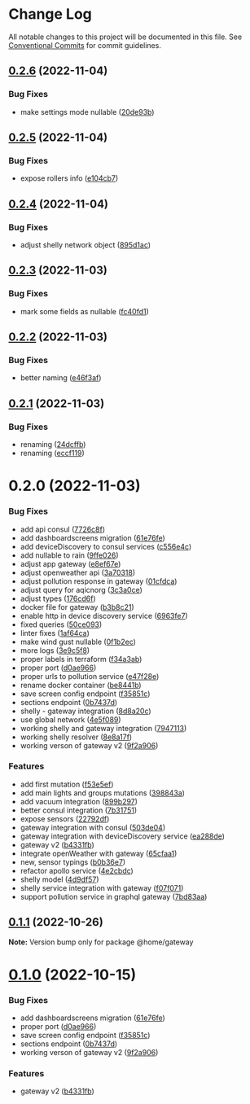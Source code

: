 # Change Log

All notable changes to this project will be documented in this file.
See [Conventional Commits](https://conventionalcommits.org) for commit guidelines.

## [0.2.6](https://github.com/mariusz-kabala/homeAutomation/compare/@home/gateway@0.2.5...@home/gateway@0.2.6) (2022-11-04)


### Bug Fixes

* make settings mode nullable ([20de93b](https://github.com/mariusz-kabala/homeAutomation/commit/20de93b74733330a889e1b60f5eb0ad837fa99ed))





## [0.2.5](https://github.com/mariusz-kabala/homeAutomation/compare/@home/gateway@0.2.4...@home/gateway@0.2.5) (2022-11-04)


### Bug Fixes

* expose rollers info ([e104cb7](https://github.com/mariusz-kabala/homeAutomation/commit/e104cb7700bfd013930cb78eb042d0ce9c4d4393))





## [0.2.4](https://github.com/mariusz-kabala/homeAutomation/compare/@home/gateway@0.2.3...@home/gateway@0.2.4) (2022-11-04)


### Bug Fixes

* adjust shelly network object ([895d1ac](https://github.com/mariusz-kabala/homeAutomation/commit/895d1ac50c998cd0e3ff8cda4d67767285fcb237))





## [0.2.3](https://github.com/mariusz-kabala/homeAutomation/compare/@home/gateway@0.2.2...@home/gateway@0.2.3) (2022-11-03)


### Bug Fixes

* mark some fields as nullable ([fc40fd1](https://github.com/mariusz-kabala/homeAutomation/commit/fc40fd1f29c12cd424916159f2a8cd6495c12274))





## [0.2.2](https://github.com/mariusz-kabala/homeAutomation/compare/@home/gateway@0.2.1...@home/gateway@0.2.2) (2022-11-03)


### Bug Fixes

* better naming ([e46f3af](https://github.com/mariusz-kabala/homeAutomation/commit/e46f3afdb2cb4c16b449c861ea72e8ac4a2ea9a9))





## [0.2.1](https://github.com/mariusz-kabala/homeAutomation/compare/@home/gateway@0.2.0...@home/gateway@0.2.1) (2022-11-03)


### Bug Fixes

* renaming ([24dcffb](https://github.com/mariusz-kabala/homeAutomation/commit/24dcffbc27f4a33c18a5ac186393b6aa4debaa16))
* renaming ([eccf119](https://github.com/mariusz-kabala/homeAutomation/commit/eccf119d3a08c96e2700b9848a27ba13d17405dc))





# 0.2.0 (2022-11-03)


### Bug Fixes

* add api consul ([7726c8f](https://github.com/mariusz-kabala/homeAutomation/commit/7726c8fe6e3d4b481d31c3b8e7e0af1bc895174f))
* add dashboardscreens migration ([61e76fe](https://github.com/mariusz-kabala/homeAutomation/commit/61e76fed6435251c18d5da7e9c3f1e17e8e65190))
* add deviceDiscovery to consul services ([c556e4c](https://github.com/mariusz-kabala/homeAutomation/commit/c556e4c5b67078d945ca1504f032ca527b37e8f5))
* add nullable to rain ([9ffe026](https://github.com/mariusz-kabala/homeAutomation/commit/9ffe0269da468cb2a700e780f6d08d45f8ea8e63))
* adjust app gateway ([e8ef67e](https://github.com/mariusz-kabala/homeAutomation/commit/e8ef67e5fa065aa3d22d376bd586bed0f4f37eff))
* adjust openweather api ([3a70318](https://github.com/mariusz-kabala/homeAutomation/commit/3a703188d0f80cd5c0c5c829952f86c0d23ffa0b))
* adjust pollution response in gateway ([01cfdca](https://github.com/mariusz-kabala/homeAutomation/commit/01cfdca81ed454ce48bcbfc5b8b4ed04a9934fff))
* adjust query for aqicnorg ([3c3a0ce](https://github.com/mariusz-kabala/homeAutomation/commit/3c3a0ce6487b777ee6e2d96ccb72c4429becd1e0))
* adjust types ([176cd6f](https://github.com/mariusz-kabala/homeAutomation/commit/176cd6f76509a0e97c7e01fe2c67db8e76f0cfb3))
* docker file for gateway ([b3b8c21](https://github.com/mariusz-kabala/homeAutomation/commit/b3b8c2109e9deba74630193bd0e11a414f874854))
* enable http in device discovery service ([6963fe7](https://github.com/mariusz-kabala/homeAutomation/commit/6963fe70938cb30dd47539678dfd892d0d666e71))
* fixed queries ([50ce093](https://github.com/mariusz-kabala/homeAutomation/commit/50ce09392da6c0cdc76c13318a40687d64933333))
* linter fixes ([1af64ca](https://github.com/mariusz-kabala/homeAutomation/commit/1af64cabb2e40797838c1a2337fb7c34ac9b4b54))
* make wind gust nullable ([0f1b2ec](https://github.com/mariusz-kabala/homeAutomation/commit/0f1b2ec14b0b7710c7361fe96b683fd4d6c22e17))
* more logs ([3e9c5f8](https://github.com/mariusz-kabala/homeAutomation/commit/3e9c5f8973db3bff1453ad7f6dc4fb465a5e9f9c))
* proper labels in terraform ([f34a3ab](https://github.com/mariusz-kabala/homeAutomation/commit/f34a3ab7dd88c6848dac61daf33be89e4e819221))
* proper port ([d0ae966](https://github.com/mariusz-kabala/homeAutomation/commit/d0ae966bcad6c25fc70b3ecdf8f08c349224e22f))
* proper urls to pollution service ([e47f28e](https://github.com/mariusz-kabala/homeAutomation/commit/e47f28e98e5658f731074fc9a0ebda2faa11da1f))
* rename docker container ([be8441b](https://github.com/mariusz-kabala/homeAutomation/commit/be8441b204f8d7a391a984838fefe521648656ba))
* save screen config endpoint ([f35851c](https://github.com/mariusz-kabala/homeAutomation/commit/f35851ca4e8258cd32f24c99876f8a359487c038))
* sections endpoint ([0b7437d](https://github.com/mariusz-kabala/homeAutomation/commit/0b7437dec5264dc167d764bb1383c96855210888))
* shelly - gateway integration ([8d8a20c](https://github.com/mariusz-kabala/homeAutomation/commit/8d8a20cf08a26358ced5d1080f9bdf9032a2da7d))
* use global network ([4e5f089](https://github.com/mariusz-kabala/homeAutomation/commit/4e5f08965a0fe0f9e6f9bc937ca4bfb88108ff04))
* working shelly and gateway integration ([7947113](https://github.com/mariusz-kabala/homeAutomation/commit/7947113c6a94d7378c72034d0734027a730722d5))
* working shelly resolver ([8e8a17f](https://github.com/mariusz-kabala/homeAutomation/commit/8e8a17f94a7e6b08ff4b8fde41fd3e4b466bd88a))
* working verson of gateway v2 ([9f2a906](https://github.com/mariusz-kabala/homeAutomation/commit/9f2a90642b6417460edba6fc0777c0d19a328861))


### Features

* add first mutation ([f53e5ef](https://github.com/mariusz-kabala/homeAutomation/commit/f53e5efad1dbbfdb2e1f7dd3e2724476da81ad3e))
* add main lights and groups mutations ([398843a](https://github.com/mariusz-kabala/homeAutomation/commit/398843aa6ec825596d2130e95f7c1efeb6dc91e4))
* add vacuum integration ([899b297](https://github.com/mariusz-kabala/homeAutomation/commit/899b297c474b3a8e7c226a2fcecd56cf413ee47c))
* better consul integration ([7b31751](https://github.com/mariusz-kabala/homeAutomation/commit/7b317519e1f5d1b83466742ca7dfaf824a444251))
* expose sensors ([22792df](https://github.com/mariusz-kabala/homeAutomation/commit/22792df13744e583767c079db28ae2067c678fc9))
* gateway integration with consul ([503de04](https://github.com/mariusz-kabala/homeAutomation/commit/503de0426d61d6ceeaa227e5adea57bdac290c90))
* gateway integration with deviceDiscovery service ([ea288de](https://github.com/mariusz-kabala/homeAutomation/commit/ea288de49e5d75f82f259eb7f50ce341fbe83e33))
* gateway v2 ([b4331fb](https://github.com/mariusz-kabala/homeAutomation/commit/b4331fb207df33ff48bc737bad03c708aae02da8))
* integrate openWeather with gateway ([65cfaa1](https://github.com/mariusz-kabala/homeAutomation/commit/65cfaa199c3a56f5f156cf33a6d54c17396bdd46))
* new, sensor typings ([b0b36e7](https://github.com/mariusz-kabala/homeAutomation/commit/b0b36e72e6c17e060fb43558f1f7f43ce71b1e14))
* refactor apollo service ([4e2cbdc](https://github.com/mariusz-kabala/homeAutomation/commit/4e2cbdc5704f3bfaa629261c9e468b1e4cc51035))
* shelly model ([4d9df57](https://github.com/mariusz-kabala/homeAutomation/commit/4d9df57321b1c97182e9f237bae6e3eedc3135b7))
* shelly service integration with gateway ([f07f071](https://github.com/mariusz-kabala/homeAutomation/commit/f07f0713c70b5506f36950332edaddb136772982))
* support pollution service in graphql gateway ([7bd83aa](https://github.com/mariusz-kabala/homeAutomation/commit/7bd83aa891ebebcaafe1fdad8308f9cd1bf68c4f))





## [0.1.1](https://github.com/mariusz-kabala/homeAutomation/compare/@home/gateway@0.1.0...@home/gateway@0.1.1) (2022-10-26)

**Note:** Version bump only for package @home/gateway





# [0.1.0](https://github.com/mariusz-kabala/homeAutomation/compare/@home/gateway@0.10.9...@home/gateway@0.1.0) (2022-10-15)


### Bug Fixes

* add dashboardscreens migration ([61e76fe](https://github.com/mariusz-kabala/homeAutomation/commit/61e76fed6435251c18d5da7e9c3f1e17e8e65190))
* proper port ([d0ae966](https://github.com/mariusz-kabala/homeAutomation/commit/d0ae966bcad6c25fc70b3ecdf8f08c349224e22f))
* save screen config endpoint ([f35851c](https://github.com/mariusz-kabala/homeAutomation/commit/f35851ca4e8258cd32f24c99876f8a359487c038))
* sections endpoint ([0b7437d](https://github.com/mariusz-kabala/homeAutomation/commit/0b7437dec5264dc167d764bb1383c96855210888))
* working verson of gateway v2 ([9f2a906](https://github.com/mariusz-kabala/homeAutomation/commit/9f2a90642b6417460edba6fc0777c0d19a328861))


### Features

* gateway v2 ([b4331fb](https://github.com/mariusz-kabala/homeAutomation/commit/b4331fb207df33ff48bc737bad03c708aae02da8))
